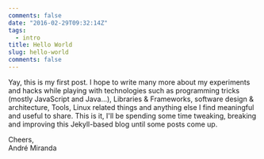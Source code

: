 ```yaml
---
comments: false
date: "2016-02-29T09:32:14Z"
tags:
  - intro
title: Hello World
slug: hello-world
comments: false
---
```

Yay, this is my first post. I hope to write many more about my experiments and hacks
while playing with technologies such as programming tricks (mostly JavaScript and Java...),  Libraries & Frameworks, software design & architecture, Tools, Linux related things and anything else I find meaningful and useful to share.
This is it, I'll be spending some time tweaking, breaking and improving this Jekyll-based blog until some posts come up.

Cheers,<br>
André Miranda
